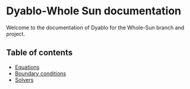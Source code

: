 # Dyablo-Whole Sun documentation
Welcome to the documentation of Dyablo for the Whole-Sun branch and project.

## Table of contents
 * [Equations](equations.md)
 * [Boundary conditions](boundary_conditions.md)
 * [Solvers](solvers.md)


